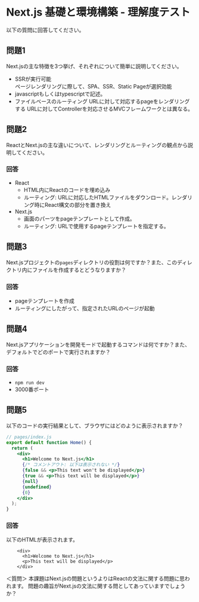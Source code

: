 # Next.js 基礎と環境構築 - 理解度テスト

以下の質問に回答してください。

## 問題1
Next.jsの主な特徴を3つ挙げ、それぞれについて簡単に説明してください。

- SSRが実行可能  
  ページレンダリングに際して、SPA、SSR、Static Pageが選択効能
- javascriptもしくはtypescriptで記述。
- ファイルベースのルーティング
   URLに対して対応するpageをレンダリングする
   URLに対してControllerを対応させるMVCフレームワークとは異なる。

## 問題2
ReactとNext.jsの主な違いについて、レンダリングとルーティングの観点から説明してください。

### 回答

- React
  - HTML内にReactのコードを埋め込み
  - ルーティング: URLに対応したHTMLファイルをダウンロード。レンダリング時にReact構文の部分を置き換え
- Next.js
  - 画面のパーツをpageテンプレートとして作成。
  - ルーティング: URLで使用するpageテンプレートを指定する。

## 問題3
Next.jsプロジェクトの`pages`ディレクトリの役割は何ですか？また、このディレクトリ内にファイルを作成するとどうなりますか？

### 回答

- pageテンプレートを作成
- ルーティングにしたがって、指定されたURLのページが起動

## 問題4
Next.jsアプリケーションを開発モードで起動するコマンドは何ですか？また、デフォルトでどのポートで実行されますか？

### 回答

- ```npm run dev```
- 3000番ポート

## 問題5
以下のコードの実行結果として、ブラウザにはどのように表示されますか？

```jsx
// pages/index.js
export default function Home() {
  return (
    <div>
      <h1>Welcome to Next.js</h1>
      {/* コメントアウト: 以下は表示されない */}
      {false && <p>This text won't be displayed</p>}
      {true && <p>This text will be displayed</p>}
      {null}
      {undefined}
      {0}
    </div>
  );
}
``` 

### 回答

以下のHTMLが表示されます。

```
    <div>
      <h1>Welcome to Next.js</h1>
      <p>This text will be displayed</p>
    </div>
```

＜質問＞
本課題はNext.jsの問題というよりはReactの文法に関する問題に思われます。
問題の趣旨がNext.jsの文法に関する問としてあっていますでしょうか？